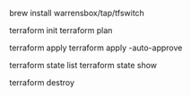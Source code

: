 
brew install warrensbox/tap/tfswitch

terraform init 
terraform plan

terraform apply 
terraform apply -auto-approve

terraform state list
terraform state show

terraform destroy